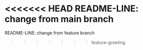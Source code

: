 <<<<<<< HEAD
README-LINE: change from main branch
=======
README-LINE: change from feature branch
>>>>>>> feature-greeting
